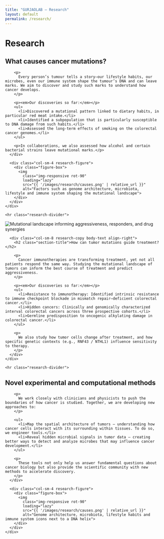 ```yaml
---
title: "GURJAOLAB – Research"
layout: default
permalink: /research/
---
```


<div class="research-page">
  <h1>Research</h1>

  <!-- 1) Causes of mutations – text LEFT (right-aligned), image RIGHT -->
  <section class="research-section">
    <div class="row">
      <div class="col-sm-8 research-copy body-text align-right">
        <h2 class="section-title">What causes cancer mutations?</h2>

        <p>
          Every person’s tumour tells a story—our lifestyle habits, our microbes, even our immune system shape the tumour’s DNA and can leave marks. We aim to discover and study such marks to understand how cancer develops.
        </p>

        <p><em>Our discoveries so far:</em></p>
        <ul>
          <li>Discovered a mutational pattern linked to dietary habits, in particular red meat intake.</li>
          <li>Identified a subpopulation that is particularly susceptible to DNA damage from such habits.</li>
          <li>Assessed the long-term effects of smoking on the colorectal cancer genomes.</li>
        </ul>

        <p>In collaborations, we also assessed how alcohol and certain bacterial strains leave mutational marks.</p>
      </div>

      <div class="col-sm-4 research-figure">
        <div class="figure-box">
          <img
            class="img-responsive rot-90"
            loading="lazy"
            src="{{ '/images/research/causes.png' | relative_url }}"
            alt="Factors such as genome architecture, microbiota, lifestyle and immune system shaping the mutational landscape">
        </div>
      </div>
    </div>

    <hr class="research-divider">
  </section>

  <!-- 2) Mutations guide treatment – image LEFT, text RIGHT (right-aligned) -->
  <section class="research-section">
    <div class="row">
      <div class="col-sm-4 research-figure">
        <div class="figure-box">
          <img
            class="img-responsive rot-90"
            loading="lazy"
            src="{{ '/images/research/treatment.png' | relative_url }}"
            alt="Mutational landscape informing aggressiveness, responders, and drug synergies">
        </div>
      </div>

      <div class="col-sm-8 research-copy body-text align-right">
        <h2 class="section-title">How can tumor mutations guide treatment?</h2>

        <p>
          Cancer immunotherapies are transforming treatment, yet not all patients respond the same way. Studying the mutational landscape of tumors can inform the best course of treatment and predict aggressiveness.
        </p>

        <p><em>Our discoveries so far:</em></p>
        <ul>
          <li>Resistance to immunotherapy: Identified intrinsic resistance to immune checkpoint blockade in mismatch repair–deficient colorectal cancer.</li>
          <li>Hidden cancers: Clinically and genomically characterized interval colorectal cancers across three prospective cohorts.</li>
          <li>Germline predisposition to oncogenic alkylating damage in colorectal cancer.</li>
        </ul>

        <p>
          We also study how tumor cells change after treatment, and how specific genetic contexts (e.g., RNF43 / NTHL1) influence sensitivity to therapy.
        </p>
      </div>
    </div>

    <hr class="research-divider">
  </section>

  <!-- 3) NEW: Novel methods – text LEFT (right-aligned), image RIGHT -->
  <section class="research-section">
    <div class="row">
      <div class="col-sm-8 research-copy body-text align-right">
        <h2 class="section-title">Novel experimental and computational methods</h2>

        <p>
          We work closely with clinicians and physicists to push the boundaries of how cancer is studied. Together, we are developing new approaches to:
        </p>

        <ul>
          <li>Map the spatial architecture of tumors — understanding how cancer cells interact with its surrounding within tissues. To do so, we engineer tools.</li>
          <li>Reveal hidden microbial signals in tumor data — creating better ways to detect and analyze microbes that may influence cancer development.</li>
        </ul>

        <p>
          These tools not only help us answer fundamental questions about cancer biology but also provide the scientific community with new methods to accelerate discovery.
        </p>
      </div>

      <div class="col-sm-4 research-figure">
        <div class="figure-box">
          <img
            class="img-responsive rot-90"
            loading="lazy"
            src="{{ '/images/research/causes.png' | relative_url }}"
            alt="Genome architecture, microbiota, lifestyle habits and immune system icons next to a DNA helix">
        </div>
      </div>
    </div>
  </section>
</div>
